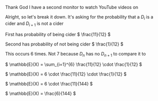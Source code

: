 Thank God I have a second monitor to watch YouTube videos on

Alright, so let's break it down. It's asking for the probability that a $D_i$ is a cider and $D_{i+1}$ is not a cider

First has probability of being cider $ \frac{11}{12} $

Second has probability of not being cider $ \frac{1}{12} $

This occurs 6 times. Not 7 because $D_n$ has no $D_{n+1}$ to compare it to

$ \mathbb{E}(X) = \sum\_{i=1}^{6} \frac{11}{12} \cdot \frac{1}{12} $

$ \mathbb{E}(X) = 6 \cdot \frac{11}{12} \cdot \frac{1}{12} $

$ \mathbb{E}(X) = 6 \cdot \frac{11}{144} $

$ \mathbb{E}(X) = \frac{6}{144} $
